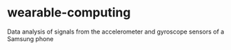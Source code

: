 # wearable-computing
Data analysis of signals from the accelerometer and gyroscope sensors of a Samsung phone
